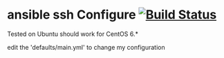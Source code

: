 # ansible ssh Configure [![Build Status](https://travis-ci.org/utinajero/ansible_openssh.svg?branch=master)](https://travis-ci.org/utinajero/ansible_openssh)

Tested on Ubuntu  should work for CentOS 6.*

edit the 'defaults/main.yml' to change my configuration
